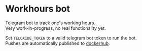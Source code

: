 # Workhours bot

Telegram bot to track one's working hours.  
Very work-in-progress, no real functionality yet.

Set `TELOXIDE_TOKEN` to a valid telegram bot token to run the bot.  
Pushes are automatically published to [dockerhub](https://hub.docker.com/r/ajhaa/workhours_bot).

